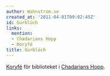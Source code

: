 ```yaml
---
author: Wahnstrom.se
created_at: '2011-04-01T09:02:45Z'
id: Gurblüch
links:
  mention:
  - Chadarians Hopp
  - Koryfé
title: Gurblüch
---
```


[Koryfé] för biblioteket i [Chadarians Hopp].

  [Koryfé]: Koryfé
  [Chadarians Hopp]: Chadarians_Hopp